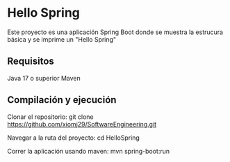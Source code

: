 # Hello Spring 

Este proyecto es una aplicación Spring Boot donde se muestra la estrucura básica y se imprime un "Hello Spring"

## Requisitos

Java 17 o superior
Maven 

## Compilación y ejecución

Clonar el repositorio: git clone https://github.com/xiomj29/SoftwareEngineering.git

Navegar a la ruta del proyecto: cd HelloSpring

Correr la aplicación usando maven: mvn spring-boot:run
